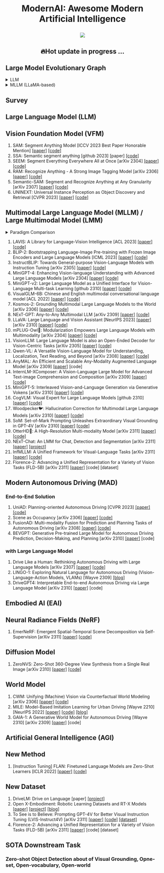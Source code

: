 # <p align="center">ModernAI: Awesome Modern Artificial Intelligence</p>  
<div align="center"><img src="https://emtemp.gcom.cloud/ngw/globalassets/en/articles/images/hype-cycle-for-artificial-intelligence-2023.png"/></div>  


## <p align="center">🔥Hot update in progress ...</p>

## Large Model Evolutionary Graph
<details>
<summary>LLM</summary>
<div align="center"><img src="https://github.com/Mooler0410/LLMsPracticalGuide/blob/main/imgs/tree.jpg"/></div>  
</details>
<details>
<summary>MLLM (LLaMA-based)</summary>
<div align="center"><img src="https://github.com/RUCAIBox/LLMSurvey/blob/main/assets/llama-0628-final.png"/></div>  
</details>

## Survey

## Large Language Model (LLM)

## Vision Foundation Model (VFM)
1. SAM: Segment Anything Model [ICCV 2023 Best Paper Honorable Mention] [[paper]](https://arxiv.org/pdf/2304.02643.pdf) [[code]](https://github.com/facebookresearch/segment-anything) 
2. SSA: Semantic segment anything [github 2023] [paper] [[code]](https://github.com/fudan-zvg/Semantic-Segment-Anything)
3. SEEM: Segment Everything Everywhere All at Once [arXiv 2304] [[paper]](https://arxiv.org/pdf/2304.06718.pdf) [[code]](https://github.com/UX-Decoder/Segment-Everything-Everywhere-All-At-Once)
5. RAM: Recognize Anything - A Strong Image Tagging Model [arXiv 2306] [[paper]](https://arxiv.org/pdf/2306.03514.pdf) [[code]](https://github.com/xinyu1205/Recognize_Anything-Tag2Text) 
6. Semantic-SAM: Segment and Recognize Anything at Any Granularity [arXiv 2307] [[paper]](https://browse.arxiv.org/pdf/2307.04767.pdf) [[code]](https://github.com/UX-Decoder/Semantic-SAM)
7. UNINEXT: Universal Instance Perception as Object Discovery and Retrieval [CVPR 2023] [[paper]](https://arxiv.org/pdf/2303.06674.pdf) [[code]](https://github.com/MasterBin-IIAU/UNINEXT)

## Multimodal Large Language Model (MLLM) / Large Multimodal Model (LMM) 
<details>
<summary>Paradigm Comparison</summary>
<div align="center"><img src="https://user-images.githubusercontent.com/31701434/275126977-d7a482ac-fa57-4643-a7a8-a210bd3a43d5.png"/></div>  
</details>  

1. LAVIS: A Library for Language-Vision Intelligence [ACL 2023] [[paper]](https://browse.arxiv.org/pdf/2209.09019.pdf) [[code]](https://github.com/salesforce/LAVIS)
2. BLIP-2: Bootstrapping Language-Image Pre-training with Frozen Image Encoders and Large Language Models [ICML 2023] [[paper]](https://browse.arxiv.org/pdf/2301.12597.pdf) [[code]](https://github.com/salesforce/LAVIS/tree/main/projects/blip2)
3. InstructBLIP: Towards General-purpose Vision-Language Models with Instruction Tuning [arXiv 2305] [[paper]](https://browse.arxiv.org/pdf/2305.06500.pdf) [[code]](https://github.com/salesforce/LAVIS/tree/main/projects/instructblip)
4. MiniGPT-4: Enhancing Vision-language Understanding with Advanced Large Language Models [arXiv 2304] [[paper]](https://browse.arxiv.org/pdf/2304.10592.pdf) [[code]](https://github.com/Vision-CAIR/MiniGPT-4)
5. MiniGPT-v2: Large Language Model as a Unified Interface for Vision-Language Multi-task Learning [github 2310] [[paper]](https://github.com/Vision-CAIR/MiniGPT-4/blob/main/MiniGPTv2.pdf) [[code]](https://github.com/Vision-CAIR/MiniGPT-4)
6. VisualGLM-6B: Chinese and English multimodal conversational language model [ACL 2022] [[paper]](https://browse.arxiv.org/pdf/2103.10360.pdf) [[code]](https://github.com/THUDM/VisualGLM-6B)
7. Kosmos-2: Grounding Multimodal Large Language Models to the World [arXiv 2306] [[paper]](https://arxiv.org/pdf/2306.14824.pdf) [[code]](https://github.com/microsoft/unilm/tree/master/kosmos-2)  
8. NExT-GPT: Any-to-Any Multimodal LLM [arXiv 2309] [[paper]](https://browse.arxiv.org/pdf/2309.05519.pdf) [[code]](https://github.com/NExT-GPT/NExT-GPT) 
9. LLaVA: Large Language and Vision Assistant [NeurIPS 2023] [[paper]](https://browse.arxiv.org/pdf/2304.08485.pdf) [arXiv 2310] [[paper]](https://browse.arxiv.org/pdf/2310.03744.pdf) [[code]](https://github.com/haotian-liu/LLaVA)
10. mPLUG-Owl🦉: Modularization Empowers Large Language Models with Multimodality [arXiv 2304] [[paper]](https://arxiv.org/pdf/2304.14178.pdf) [[code]](https://github.com/X-PLUG/mPLUG-Owl)
11. VisionLLM: Large Language Model is also an Open-Ended Decoder for Vision-Centric Tasks [arXiv 2305] [[paper]](https://arxiv.org/pdf/2305.11175.pdf) [[code]](https://github.com/OpenGVLab/VisionLLM)   
12. Qwen-VL: A Versatile Vision-Language Model for Understanding, Localization, Text Reading, and Beyond [arXiv 2308] [[paper]](https://arxiv.org/pdf/2308.12966.pdf) [[code]](https://github.com/QwenLM/Qwen-VL)   
13. AnyMAL: An Efficient and Scalable Any-Modality Augmented Language Model [arXiv 2309] [[paper]](https://browse.arxiv.org/pdf/2309.16058.pdf) [code]
14. InternLM-XComposer: A Vision-Language Large Model for Advanced Text-image Comprehension and Composition [arXiv 2309] [[paper]](https://arxiv.org/pdf/2309.15112.pdf) [[code]](https://github.com/InternLM/InternLM-XComposer)
15. MiniGPT-5: Interleaved Vision-and-Language Generation via Generative Vokens [arXiv 2310] [[paper]](https://arxiv.org/pdf/2310.02239.pdf) [[code]](https://github.com/eric-ai-lab/MiniGPT-5)
16. CogVLM: Visual Expert for Large Language Models [github 2310] [[paper]](https://github.com/THUDM/CogVLM/blob/main/assets/cogvlm-paper.pdf) [[code]](https://github.com/THUDM/CogVLM)
17. Woodpecker🐦: Hallucination Correction for Multimodal Large Language Models [arXiv 2310] [[paper]](https://arxiv.org/pdf/2310.16045.pdf) [[code]](https://github.com/BradyFU/Woodpecker)
18. SoM: Set-of-Mark Prompting Unleashes Extraordinary Visual Grounding in GPT-4V [arXiv 2310] [[paper]](https://arxiv.org/pdf/2310.11441.pdf) [[code]](https://github.com/microsoft/SoM)
19. OtterHD🦦: A High-Resolution Multi-modality Model [arXiv 2311] [[paper]](https://arxiv.org/pdf/2311.04219.pdf) [[code]](https://github.com/Luodian/Otter)
20. NExT-Chat: An LMM for Chat, Detection and Segmentation [arXiv 2311] [[paper]](https://arxiv.org/pdf/2311.04498.pdf) [[project]](https://next-chatv.github.io/)
21. InfMLLM: A Unified Framework for Visual-Language Tasks [arXiv 2311] [[paper]](https://arxiv.org/pdf/2311.06791.pdf) [[code]](https://github.com/mightyzau/InfMLLM)
22. Florence-2: Advancing a Unified Representation for a Variety of Vision Tasks (FLD-5B) [arXiv 2311] [[paper]](https://arxiv.org/pdf/2311.06242.pdf) [code] [dataset]
   
## Modern Autonomous Driving (MAD)
### End-to-End Solution
1. UniAD: Planning-oriented Autonomous Driving [CVPR 2023] [[paper]](https://arxiv.org/pdf/2212.10156.pdf) [[code]](https://github.com/OpenDriveLab/UniAD)
2. Scene as Occupancy [arXiv 2306] [[paper]](https://arxiv.org/pdf/2306.02851.pdf) [[code]](https://github.com/OpenDriveLab/OccNet)
3. FusionAD: Multi-modality Fusion for Prediction and Planning Tasks of Autonomous Driving [arXiv 2308] [[paper]](https://arxiv.org/pdf/2308.01006.pdf) [[code]](https://github.com/westlake-autolab/FusionAD)
4. BEVGPT: Generative Pre-trained Large Model for Autonomous Driving Prediction, Decision-Making, and Planning [arXiv 2310] [[paper]](https://arxiv.org/pdf/2310.10357.pdf) [code]
### with Large Language Model
1. Drive Like a Human: Rethinking Autonomous Driving with Large Language Models [arXiv 2307] [[paper]](https://arxiv.org/pdf/2307.07162.pdf) [[code]](https://github.com/PJLab-ADG/DriveLikeAHuman)
2. LINGO-1: Exploring Natural Language for Autonomous Driving (Vision-Language-Action Models, VLAMs) [Wayve 2309] [[blog]](https://wayve.ai/thinking/lingo-natural-language-autonomous-driving/)
3. DriveGPT4: Interpretable End-to-end Autonomous Driving via Large Language Model [arXiv 2310] [[paper]](https://arxiv.org/pdf/2310.01412.pdf) [code]

## Embodied AI (EAI)

## Neural Radiance Fields (NeRF)
1. EmerNeRF: Emergent Spatial-Temporal Scene Decomposition via Self-Supervision [arXiv 2311] [[paper]](https://arxiv.org/pdf/2311.02077.pdf) [[code]](https://github.com/NVlabs/EmerNeRF) 

## Diffusion Model
1. ZeroNVS: Zero-Shot 360-Degree View Synthesis from a Single Real Image [arXiv 2310] [[paper]](https://arxiv.org/pdf/2310.17994.pdf) [[code]](https://github.com/kylesargent/ZeroNVS) 

## World Model
1. CWM: Unifying (Machine) Vision via Counterfactual World Modeling [arXiv 2306] [[paper]](https://arxiv.org/pdf/2306.01828.pdf) [[code]](https://github.com/neuroailab/CounterfactualWorldModels)
2. MILE: Model-Based Imitation Learning for Urban Driving [Wayve 2210] [NeurIPS 2022] [[paper]](https://arxiv.org/pdf/2210.07729.pdf) [[code]](https://github.com/wayveai/mile) [[blog]](https://wayve.ai/thinking/learning-a-world-model-and-a-driving-policy/)
3. GAIA-1: A Generative World Model for Autonomous Driving [Wayve 2310] [arXiv 2309] [[paper]](https://arxiv.org/pdf/2309.17080.pdf) [code]

## Artificial General Intelligence (AGI)

## New Method
1. [Instruction Tuning] FLAN: Finetuned Language Models are Zero-Shot Learners [ICLR 2022] [[paper]](https://arxiv.org/pdf/2109.01652.pdf) [[code]](https://github.com/google-research/flan) 

## New Dataset
1. DriveLM: Drive on Language [paper] [[project]](https://github.com/OpenDriveLab/DriveLM)
2. Open X-Embodiment: Robotic Learning Datasets and RT-X Models [[paper]](https://robotics-transformer-x.github.io/paper.pdf) [[project]](https://robotics-transformer-x.github.io/) [[blog]](https://www.deepmind.com/blog/scaling-up-learning-across-many-different-robot-types)
3. To See is to Believe: Prompting GPT-4V for Better Visual Instruction Tuning (LVIS-Instruct4V) [arXiv 2311] [[paper]](https://arxiv.org/pdf/2311.07574.pdf) [[code]](https://github.com/X2FD/LVIS-INSTRUCT4V) [[dataset]](https://huggingface.co/datasets/X2FD/LVIS-Instruct4V)
4. Florence-2: Advancing a Unified Representation for a Variety of Vision Tasks (FLD-5B) [arXiv 2311] [[paper]](https://arxiv.org/pdf/2311.06242.pdf) [code] [dataset]

## SOTA Downstream Task
### Zero-shot Object Detection about of Visual Grounding, Opne-set, Open-vocabulary, Open-world
